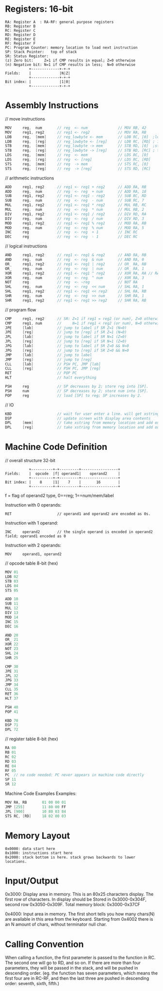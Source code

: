 Registers: 16-bit
=============================
```
RA: Register A	: RA-RF: general purpose registers
RB: Register B
RC: Register C
RD: Register D
RE: Register E
RF: Register F
PC: Program Counter: memory location to load next instruction
SP: Stack Pointer:   top of stack
SR: Status Register: 
(z) Zero bit:     Z=1 if CMP results in equal; Z=0 otherwise
(n) Negative bit: N=1 if CMP results in less;  N=0 otherwise
           +-------------+-+-+
Fields:    |             |N|Z|
           +-------------+-+-+
Bit index: |             |1|0|
           +-------------+-+-+
```

Assembly Instructions
=============================

// move instructions
```c++
MOV     reg,  num       // reg  <- num              // MOV RB, 42
MOV     reg1, reg2      // reg1 <- reg2             // MOV RA, RB
LDB     reg,  [mem]     // reg_lowbyte <- mem       // LDB RC, [0]  ;load byte and write 
LDB     reg,  [reg]     // reg_lowbyte <- [reg]     // LDB RC, [RD] ; into lower RC byte
STB     reg,  [mem]     // reg_lowbyte -> mem       // STB RD, [0]  ;store RD lower byte 
STB     reg,  [reg]     // reg_lowbyte -> [reg]     // STB RD, [RC] ; to mem location 
LDS     reg,  [mem]     // reg  <- mem              // LDS RC, [0]
LDS     reg,  [reg]     // reg  <- [reg]            // LDS RC, [RD]
STS     reg,  [mem]     // reg  -> mem              // STS RC, [0]
STS     reg,  [reg]     // reg  -> [reg]            // STS RD, [RC]
```

// arithmetic instructions
```c++
ADD     reg1, reg2      // reg1 <- reg1 + reg2      // ADD RA, RB
ADD     reg,  num       // reg  <- reg  + num       // ADD RA, 10
SUB     reg1, reg2      // reg1 <- reg1 - reg2      // SUB RC, RD
SUB     reg,  num       // reg  <- reg  - num       // SUB RC, 7
MUL     reg1, reg2      // reg1 <- reg1 * reg2      // MUL RB, RC
MUL     reg,  num       // reg  <- reg  * num       // MUL RB, 2
DIV     reg1, reg2      // reg1 <- reg1 / reg2      // DIV RD, RA
DIV     reg,  num       // reg  <- reg  / num       // DIV RD, 3
MOD     reg1, reg2      // reg1 <- reg1 % reg2      // MOD RA, RB
MOD     reg,  num       // reg  <- reg  % num       // MOD RA, 5
INC     reg             // reg  <- reg  + 1         // INC RC
DEC     reg             // reg  <- reg  - 1         // DEC RC
```

// logical instructions
```c++
AND     reg1, reg2      // reg1 <- reg1 & reg2      // AND RA, RB
AND     reg,  num       // reg  <- reg  & num       // AND RA, 0
OR_     reg1, reg2      // reg1 <- reg1 | reg2      // OR_ RA, RB
OR_     reg,  num       // reg  <- reg  | num       // OR_ RA, 1
XOR     reg1, reg2      // reg1 <- reg1 ^ reg2      // XOR RA, RA // RA==0
XOR     reg,  num       // reg  <- reg  ^ num       // XOR RA, 3
NOT     reg             // reg  <- ~reg             // NOT RA
SHL     reg,  num       // reg  <- reg  << num      // SHL RA, 1
SHL     reg1, reg2      // reg1 <- reg1 << reg2     // SHL RA, RB
SHR     reg,  num       // reg  <- reg  >> num      // SHR RA, 1
SHR     reg1, reg2      // reg1 <- reg1 >> reg2     // SHR RA, RB
```

// program flow
```c++
CMP     reg1, reg2      // SR: Z=1 if reg1 = reg2 (or num), Z=0 otherwise;
CMP     reg1, num       //     N=1 if reg1 < reg2 (or num), N=0 otherwise
JPE     [lab]           // jump to label if SR Z=1 (N=0)
JPE     [reg]           // jump to [reg] if SR Z=1 (N=0)
JPL     [lab]           // jump to label if SR N=1 (Z=0)
JPL     [reg]           // jump to [reg] if SR N=1 (Z=0)
JPG     [lab]           // jump to label if SR Z=0 && N=0
JPG     [reg]           // jump to [reg] if SR Z=0 && N=0
JMP     [lab]           // jump to label
JMP     [reg]           // jump to [reg]
CLL     [lab]           // PSH PC, JMP [lab]
CLL     [reg]           // PSH PC, JMP [reg]
RET                     // POP PC
HLT                     // halt everything
```

```c++
PSH     reg             // SP decreases by 2; store reg into [SP].
PSH     num             // SP decreases by 2; store num into [SP].
POP     reg             // load [SP] to reg; SP increases by 2.
```

// IO
```c++
KBD                     // wait for user enter a line. will get xstring at input area
DSP                     // update screen with display area contents
DPL     [mem]           // take xstring from memory location and add output
DPL     [reg]           // take xstring from memory location and add output
```

Machine Code Definition
=============================
// overall structure 32-bit
```
           +----------+-+---------+-----------------+
Fields:    |  opcode  |f| operand1|    operand2     |
           +----------+-+---------+-----------------+
Bit index: |    8     |1|    7    |       16        |
           +----------+-+---------+-----------------+
```
f = flag of operand2 type, 0==reg; 1==num/mem/label

Instruction with 0 operands:
```
RET                     // operand1 and operand2 are encoded as 0s.
```

Instruction with 1 operand:
```
INC     operand2        // the single operand is encoded in operand2 field; operand1 encoded as 0
```

Instruction with 2 operands:
```
MOV     operand1, operand2
```

// opcode table 8-bit (hex)
```c++
MOV 01
LDB 02
STB 03
LDS 04
STS 05

ADD 10
SUB 11
MUL 12
DIV 13
MOD 14
INC 15
DEC 16

AND 20
OR_ 21
XOR 22
NOT 23
SHL 24
SHR 25

CMP 30
JPE 31
JPL 32
JPG 33
JMP 34
CLL 35
RET 36
HLT 37

PSH 40
POP 41

KBD 70
DSP 71
DPL 72
```
// register table 8-bit (hex)
```c++
RA 00
RB 01
RC 02
RD 03
RE 04
RF 05
PC 	// no code needed: PC never appears in machine code directly
SP 11
SR 12
```
Machine Code Examples
Examples: 
```c++
MOV RA, RB       01 00 00 01
JMP [255]        11 80 00 FF
JPL [900]        10 80 03 84
STS RC, [RD]     18 02 00 03
```

Memory Layout
=============================
```
0x0000: data start here
0x1000: instructions start here
0x2000: stack bottom is here. stack grows backwards to lower locations.
```

Input/Output
=============================
0x3000: 
Display area in memory. This is an 80x25 characters display. The first row of characters. In display should be Stored in 0x3000-0x304F, second row 0x3050-0x309F. Total memory block: 0x3000-0x37CF

0x4000: Input area in memory. The first short tells you how many chars(N) are available in this area from the keyboard. Starting from 0x4002 there is an N amount of chars, without terminator null char.

Calling Convention
=============================
When calling a function, the first parameter is passed to the function in RC. The second one will go to RD, and so on. If there are more than four parameters, they will be passed in the stack, and will be pushed in descending order. (eg. the function has seven parameters, which means the first four are in RC-RF, and then the last three are pushed in descending order: seventh, sixth, fifth.)
